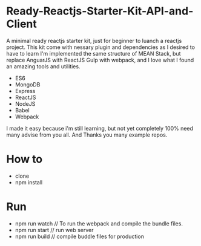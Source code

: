 # Ready-Reactjs-Starter-Kit-API-and-Client

A minimal ready reactjs starter kit, just for beginner to luanch a reactjs project.
This kit come with nessary plugin and dependencies as I desired to have to learn
I'm implemented the same structure of MEAN Stack, but replace AnguarJS with ReactJS
Gulp with webpack, and I love what I found an amazing tools and utilities.

- ES6
- MongoDB
- Express
- ReactJS
- NodeJS
- Babel
- Webpack

I made it easy because i'm still learning, but not yet completely 100% need many advise from you all. And Thanks you many example repos.
# How to
- clone 
- npm install


# Run
- npm run watch // To run the webpack and compile the bundle files.
- npm run start // run web server
- npm run build // compile buddle files for production
